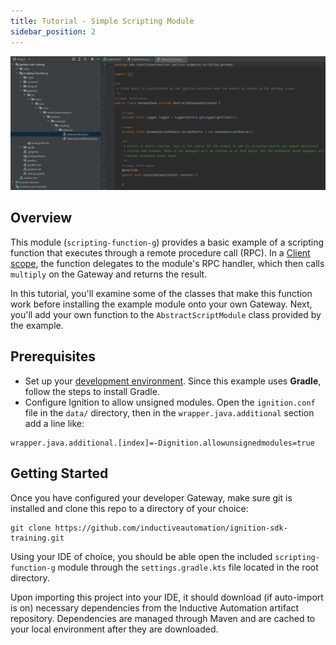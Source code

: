 ```yaml
---
title: Tutorial - Simple Scripting Module
sidebar_position: 2
---
```

![Scripting-function-g example project opened in IntelliJ](2023-03-20_15-01-03.png)
## Overview
This module (`scripting-function-g`) provides a basic example of a scripting function that executes through a remote procedure call (RPC).
In a [Client scope](/docs/vision-development//vision-client-development/vision-client-development.md), the function delegates to the module's RPC handler, which then calls `multiply` on the Gateway and returns the result.

In this tutorial, you'll examine some of the classes that make this function work before installing the example module onto your own Gateway. Next, you'll add your own function to the `AbstractScriptModule` class provided by the example.

## Prerequisites
* Set up your [development environment](/docs/getting-started/environment-setup/environment-setup.md). Since this example uses **Gradle**, follow the steps to install Gradle.
* Configure Ignition to allow unsigned modules. Open the `ignition.conf` file in the `data/` directory, then in the `wrapper.java.additional` section add a line like: 

```
wrapper.java.additional.[index]=-Dignition.allowunsignedmodules=true 
```

## Getting Started
Once you have configured your developer Gateway, make sure git is installed and clone this repo to a directory of your choice: 
```
git clone https://github.com/inductiveautomation/ignition-sdk-training.git
```

Using your IDE of choice, you should be able open the included `scripting-function-g` module through the `settings.gradle.kts` file located in the root directory. 

Upon importing this project into your IDE, it should download (if auto-import is on) necessary dependencies from the Inductive Automation artifact repository. Dependencies are managed through Maven and are cached to your local environment after they are downloaded.
